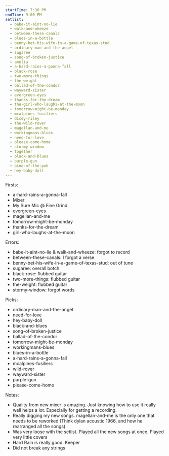 ```yaml
---
startTime: 7:30 PM
endTime: 9:00 PM
setlist:
  - babe-it-aint-no-lie
  - walk-and-wheeze
  - between-these-canals
  - blues-in-a-bottle
  - benny-bet-his-wife-in-a-game-of-texas-stud
  - ordinary-man-and-the-angel
  - sugaree
  - song-of-broken-justice
  - amelia
  - a-hard-rains-a-gonna-fall
  - black-rose
  - two-more-things
  - the-weight
  - ballad-of-the-condor
  - wayward-sister
  - evergreen-eyes
  - thanks-for-the-dream
  - the-girl-who-laughs-at-the-moon
  - tomorrow-might-be-monday
  - mcalpines-fusiliers
  - dicey-riley
  - the-wild-rover
  - magellan-and-me
  - workingmans-blues
  - need-for-love
  - please-come-home
  - stormy-window
  - together
  - black-and-blues
  - purple-gun
  - pine-of-the-pub
  - hey-baby-doll
---
```


Firsts:
  - a-hard-rains-a-gonna-fall
  - Mixer
  - My Sure Mic @ Fine Grind
  - evergreen-eyes
  - magellan-and-me
  - tomorrow-might-be-monday
  - thanks-for-the-dream
  - girl-who-laughs-at-the-moon

Errors:
  - babe-it-aint-no-lie & walk-and-wheeze:  forgot to record
  - between-these-canals: I forgot a verse
  - benny-bet-his-wife-in-a-game-of-texas-stud: out of tune
  - sugaree: overall botch
  - black-rose: flubbed guitar
  - two-more-things: flubbed guitar
  - the-weight: flubbed guitar
  - stormy-window: forgot words

Picks:
  - ordinary-man-and-the-angel
  - need-for-love
  - hey-baby-doll
  - black-and-blues
  - song-of-broken-justice
  - ballad-of-the-condor
  - tomorrow-might-be-monday
  - workingmans-blues
  - blues-in-a-bottle
  - a-hard-rains-a-gonna-fall
  - mcalpines-fusiliers
  - wild-rover
  - wayward-sister
  - purple-gun
  - please-come-home

Notes:
  - Quality from new mixer is amazing.  Just knowing how to use it really well helps a lot.  Especially for getting a recording.
  - Really digging my new songs.  magellan-and-me is the only one that needs to be reworked (Think dylan acoustic 1966, and how he rearranged all the songs).
  - Was very loose with the setlist.  Played all the new songs at once.  Played very little covers
  - Hard Rain is really good.  Keeper
  - Did not break any strings
